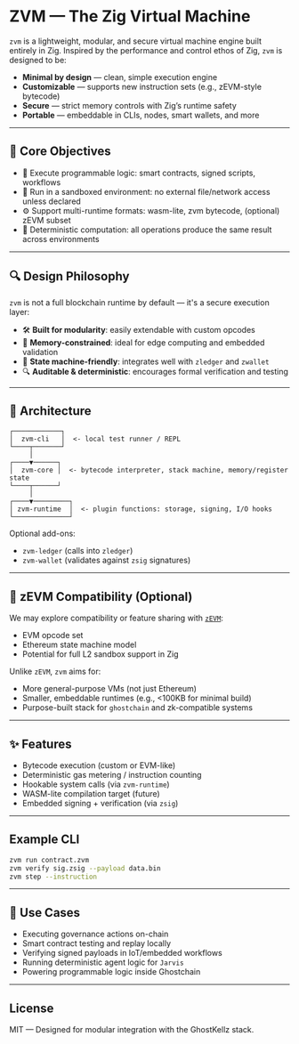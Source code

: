 # ZVM — The Zig Virtual Machine

`zvm` is a lightweight, modular, and secure virtual machine engine built entirely in Zig. Inspired by the performance and control ethos of Zig, `zvm` is designed to be:

* **Minimal by design** — clean, simple execution engine
* **Customizable** — supports new instruction sets (e.g., zEVM-style bytecode)
* **Secure** — strict memory controls with Zig’s runtime safety
* **Portable** — embeddable in CLIs, nodes, smart wallets, and more

---

## 🧠 Core Objectives

* 🧩 Execute programmable logic: smart contracts, signed scripts, workflows
* 🔐 Run in a sandboxed environment: no external file/network access unless declared
* ⚙️ Support multi-runtime formats: wasm-lite, zvm bytecode, (optional) zEVM subset
* 🧪 Deterministic computation: all operations produce the same result across environments

---

## 🔍 Design Philosophy

`zvm` is not a full blockchain runtime by default — it's a secure execution layer:

* 🛠 **Built for modularity**: easily extendable with custom opcodes
* 🧱 **Memory-constrained**: ideal for edge computing and embedded validation
* 🔄 **State machine-friendly**: integrates well with `zledger` and `zwallet`
* 🔍 **Auditable & deterministic**: encourages formal verification and testing

---

## 🧰 Architecture

```
┌────────────┐
│  zvm-cli   │  <- local test runner / REPL
└────┬───────┘
     │
┌────▼──────┐
│  zvm-core │  <- bytecode interpreter, stack machine, memory/register state
└────┬──────┘
     │
┌────▼─────────┐
│ zvm-runtime  │  <- plugin functions: storage, signing, I/O hooks
└──────────────┘
```

Optional add-ons:

* `zvm-ledger` (calls into `zledger`)
* `zvm-wallet` (validates against `zsig` signatures)

---

## 🔁 zEVM Compatibility (Optional)

We may explore compatibility or feature sharing with [`zEVM`](https://github.com/ziglang/zevm):

* EVM opcode set
* Ethereum state machine model
* Potential for full L2 sandbox support in Zig

Unlike `zEVM`, `zvm` aims for:

* More general-purpose VMs (not just Ethereum)
* Smaller, embeddable runtimes (e.g., <100KB for minimal build)
* Purpose-built stack for `ghostchain` and zk-compatible systems

---

## ✨ Features

* Bytecode execution (custom or EVM-like)
* Deterministic gas metering / instruction counting
* Hookable system calls (via `zvm-runtime`)
* WASM-lite compilation target (future)
* Embedded signing + verification (via `zsig`)

---

## Example CLI

```sh
zvm run contract.zvm
zvm verify sig.zsig --payload data.bin
zvm step --instruction
```

---

## 🔐 Use Cases

* Executing governance actions on-chain
* Smart contract testing and replay locally
* Verifying signed payloads in IoT/embedded workflows
* Running deterministic agent logic for `Jarvis`
* Powering programmable logic inside Ghostchain

---

## License

MIT — Designed for modular integration with the GhostKellz stack.

